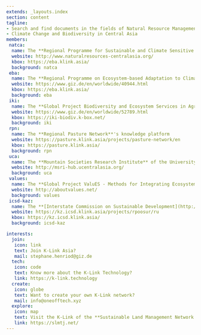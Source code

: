 ```yaml
---
extends: _layouts.index
section: content
tagline: 
- Search and find documents in the fields of Natural Resource Management,
- Climate Change and Biodiversity in Central Asia
members:
 natca:
  name: The **Regional Programme for Sustainable and Climate Sensitive Land Use for Economic Development in Central Asia**, implemented by GIZ on behalf of BMZ 
  website: http://www.naturalresources-centralasia.org/
  kbox: https://eba.klink.asia/
  background: natca
 eba:
  name: The **Regional Programme on Ecosystem-based Adaptation to Climate Change in High Mountainous Regions of Central Asia**, implemented by GIZ on behalf of BMU, as part of the German Government’s International Climate Initiative (IKI)
  website: https://www.giz.de/en/worldwide/40944.html
  kbox: https://eba.klink.asia/
  background: eba
 iki:
  name: The **Global Project Biodiversity and Ecosystem Services in Agrarian Landscapes**, implemented by GIZ on behalf of BMU
  website: https://www.giz.de/en/worldwide/52789.html
  kbox: https://iki-biodiv.k-box.net/
  background: iki
 rpn:
  name: The **Regional Pasture Network**'s knowledge platform 
  website: https://pasture.klink.asia/projects/pasture-network/en
  kbox: https://pasture.klink.asia/
  background: rpn
 uca:
  name: The **Mountain Societies Research Institute** of the University of Central Asia 
  website: http://msri-hub.ucentralasia.org/
  background: uca
 values:
  name: The **Global Project ValuES - Methods for Integrating Ecosystem Services into Policy, Planning, and Practice**, implemented by GIZ on behalf of BMU, as part of the German Government’s International Climate Initiative (IKI) 
  website: http://aboutvalues.net/
  background: values
 icsd-kaz:
  name: The **[Interstate Commission on Sustainable Development](http://www.mkurca.org/) (Scientific and Information Center Kazakhstan)** 
  website: https://kz.icsd.klink.asia/projects/rpoosur/ru
  kbox: https://kz.icsd.klink.asia/
  background: icsd-kaz

interests:
  join:
   icon: link
   text: Join K-Link Asia?
   mail: stephane.henriod@giz.de
  tech:
   icon: code
   text: Know more about the K-Link Technology?
   link: https://k-link.technology
  create:
   icon: globe
   text: Want to create your own K-Link network?
   mail: info@oneofftech.xyz
  explore:
   icon: map
   text: Visit the K-Link of the **Sustainable Land Management Network in Tajikistan**
   link: https://slmtj.net/
---
```

